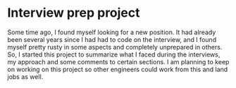 # Interview prep project
Some time ago, I found myself looking for a new position. It had already been several years since I had had to code on the interview, and I found myself pretty rusty in some aspects and completely unprepared in others. So, I started this project to summarize what I faced during the interviews, my approach and some comments to certain sections. I am planning to keep on working on this project so other engineers could work from this and land jobs as well.
